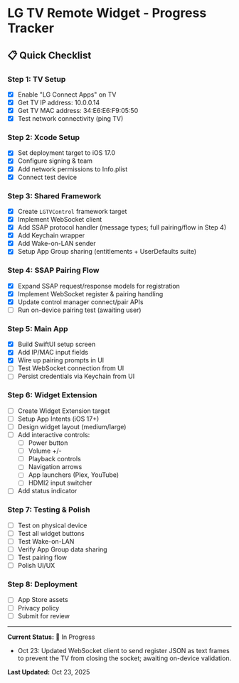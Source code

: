 # LG TV Remote Widget - Progress Tracker

## 📋 Quick Checklist

### Step 1: TV Setup
- [x] Enable "LG Connect Apps" on TV
- [x] Get TV IP address: 10.0.0.14
- [x] Get TV MAC address: 34:E6:E6:F9:05:50
- [x] Test network connectivity (ping TV)

### Step 2: Xcode Setup
- [x] Set deployment target to iOS 17.0 
- [x] Configure signing & team
- [x] Add network permissions to Info.plist
- [x] Connect test device

### Step 3: Shared Framework
- [x] Create `LGTVControl` framework target
- [x] Implement WebSocket client
- [x] Add SSAP protocol handler (message types; full pairing/flow in Step 4)
- [x] Add Keychain wrapper
- [x] Add Wake-on-LAN sender
- [x] Setup App Group sharing (entitlements + UserDefaults suite)

### Step 4: SSAP Pairing Flow
- [x] Expand SSAP request/response models for registration
- [x] Implement WebSocket register & pairing handling
- [x] Update control manager connect/pair APIs
- [ ] Run on-device pairing test (awaiting user)

### Step 5: Main App
- [x] Build SwiftUI setup screen
- [x] Add IP/MAC input fields
- [x] Wire up pairing prompts in UI
- [ ] Test WebSocket connection from UI
- [ ] Persist credentials via Keychain from UI

### Step 6: Widget Extension
- [ ] Create Widget Extension target
- [ ] Setup App Intents (iOS 17+)
- [ ] Design widget layout (medium/large)
- [ ] Add interactive controls:
  - [ ] Power button
  - [ ] Volume +/-
  - [ ] Playback controls
  - [ ] Navigation arrows
  - [ ] App launchers (Plex, YouTube)
  - [ ] HDMI2 input switcher
- [ ] Add status indicator

### Step 7: Testing & Polish
- [ ] Test on physical device
- [ ] Test all widget buttons
- [ ] Test Wake-on-LAN
- [ ] Verify App Group data sharing
- [ ] Test pairing flow
- [ ] Polish UI/UX

### Step 8: Deployment
- [ ] App Store assets
- [ ] Privacy policy
- [ ] Submit for review

---

**Current Status:** 🚧 In Progress
- Oct 23: Updated WebSocket client to send register JSON as text frames to prevent the TV from closing the socket; awaiting on-device validation.

**Last Updated:** Oct 23, 2025
